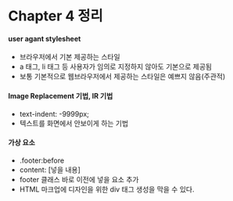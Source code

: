 # Chapter 4 정리

#### user agant stylesheet
* 브라우저에서 기본 제공하는 스타일
* a 태그, li 태그 등 사용자가 임의로 지정하지 않아도 기본으로 제공됨
* 보통 기본적으로 웹브라우저에서 제공하는 스타일은 예쁘지 않음(주관적)

#### Image Replacement 기법, IR 기법
* text-indent: -9999px;
* 텍스트를 화면에서 안보이게 하는 기법

#### 가상 요소
* .footer:before
* content: [넣을 내용]
* footer 클래스 바로 이전에 넣을 요소 추가
* HTML 마크업에 디자인을 위한 div 태그 생성을 막을 수 있다.
